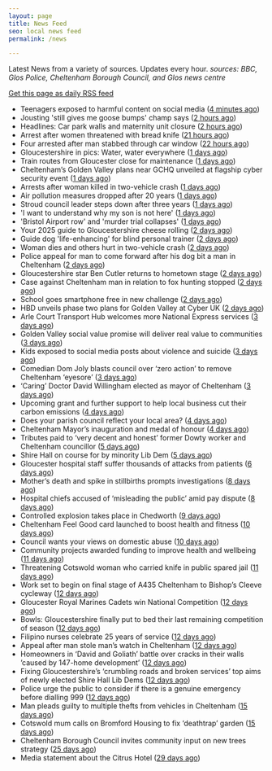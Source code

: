 ```yaml
---
layout: page
title: News Feed
seo: local news feed
permalink: /news

---
```


Latest News from a variety of sources. Updates every hour.
_sources: BBC, Glos Police, Cheltenham Borough Council, and Glos news centre_

[Get this page as daily RSS feed](/daily.rss)

<!-- news_marker starts -->
- Teenagers exposed to harmful content on social media ([4 minutes ago](https://www.bbc.com/news/videos/c1kvmv9w348o))
- Jousting 'still gives me goose bumps' champ says ([2 hours ago](https://www.bbc.com/news/articles/cm2yd1d3d7eo))
- Headlines: Car park walls and maternity unit closure ([2 hours ago](https://www.bbc.com/news/articles/c861wnwd753o))
- Arrest after women threatened with bread knife ([21 hours ago](https://www.bbc.com/news/articles/cvgdpnv8yp0o))
- Four arrested after man stabbed through car window ([22 hours ago](https://www.bbc.com/news/articles/cql2yerl45po))
- Gloucestershire in pics: Water, water everywhere ([1 days ago](https://www.bbc.com/news/articles/c8e6d4g6k88o))
- Train routes from Gloucester close for maintenance ([1 days ago](https://www.bbc.com/news/articles/c5y64j5nmv1o))
- Cheltenham’s Golden Valley plans near GCHQ unveiled at flagship cyber security event ([1 days ago](https://gloucesternewscentre.co.uk/cheltenhams-golden-valley-plans-near-gchq-unveiled-at-flagship-cyber-security-event/))
- Arrests after woman killed in two-vehicle crash ([1 days ago](https://www.bbc.com/news/articles/cz0dl0g9zxjo))
- Air pollution measures dropped after 20 years ([1 days ago](https://www.bbc.com/news/articles/c7v7d4091gro))
- Stroud council leader steps down after three years ([1 days ago](https://www.bbc.com/news/articles/c9dq58pzel5o))
- 'I want to understand why my son is not here' ([1 days ago](https://www.bbc.com/news/articles/c5yk7z7k4dyo))
- 'Bristol Airport row' and 'murder trial collapses' ([1 days ago](https://www.bbc.com/news/articles/c93lq257pd5o))
- Your 2025 guide to Gloucestershire cheese rolling ([2 days ago](https://www.bbc.com/news/articles/c230jj5m1yro))
- Guide dog 'life-enhancing' for blind personal trainer ([2 days ago](https://www.bbc.com/news/articles/cwy3j8evxg2o))
- Woman dies and others hurt in two-vehicle crash ([2 days ago](https://www.bbc.com/news/articles/cp3qjdll89jo))
- Police appeal for man to come forward after his dog bit a man in Cheltenham ([2 days ago](https://gloucesternewscentre.co.uk/police-appeal-for-man-to-come-forward-after-his-dog-bit-a-man-in-cheltenham/))
- Gloucestershire star Ben Cutler returns to hometown stage ([2 days ago](https://gloucesternewscentre.co.uk/gloucestershire-star-ben-cutler-returns-to-hometown-stage/))
- Case against Cheltenham man in relation to fox hunting stopped ([2 days ago](https://gloucesternewscentre.co.uk/case-against-cheltenham-man-in-relation-to-fox-hunting-stopped/))
- School goes smartphone free in new challenge ([2 days ago](https://www.bbc.com/news/articles/cwy388p033eo))
- HBD unveils phase two plans for Golden Valley at Cyber UK ([2 days ago](https://www.cheltenham.gov.uk/news/article/3012/hbd_unveils_phase_two_plans_for_golden_valley_at_cyber_uk))
- Arle Court Transport Hub welcomes more National Express services ([3 days ago](https://gloucesternewscentre.co.uk/arle-court-transport-hub-welcomes-more-national-express-services/))
- Golden Valley social value promise will deliver real value to communities ([3 days ago](https://www.cheltenham.gov.uk/news/article/3011/golden_valley_social_value_promise_will_deliver_real_value_to_communities))
- Kids exposed to social media posts about violence and suicide ([3 days ago](https://www.bbc.com/news/articles/c0r1gpr0ezwo))
- Comedian Dom Joly blasts council over ‘zero action’ to remove Cheltenham ‘eyesore’ ([3 days ago](https://gloucesternewscentre.co.uk/comedian-dom-joly-blasts-council-over-zero-action-to-remove-cheltenham-eyesore/))
- ‘Caring’ Doctor David Willingham elected as mayor of Cheltenham ([3 days ago](https://gloucesternewscentre.co.uk/caring-doctor-david-willingham-elected-as-mayor-of-cheltenham/))
- Upcoming grant and further support to help local business cut their carbon emissions ([4 days ago](https://www.cheltenham.gov.uk/news/article/3010/upcoming_grant_and_further_support_to_help_local_business_cut_their_carbon_emissions))
- Does your parish council reflect your local area? ([4 days ago](https://www.cheltenham.gov.uk/news/article/3009/does_your_parish_council_reflect_your_local_area))
- Cheltenham Mayor’s inauguration and medal of honour ([4 days ago](https://www.cheltenham.gov.uk/news/article/3008/cheltenham_mayors_inauguration_and_medal_of_honour))
- Tributes paid to ‘very decent and honest’ former Dowty worker and Cheltenham councillor ([5 days ago](https://gloucesternewscentre.co.uk/tributes-paid-to-very-decent-and-honest-former-dowty-worker-and-cheltenham-councillor/))
- Shire Hall on course for by minority Lib Dem ([5 days ago](https://gloucesternewscentre.co.uk/shire-hall-on-course-for-by-minority-lib-dem/))
- Gloucester hospital staff suffer thousands of attacks from patients ([6 days ago](https://gloucesternewscentre.co.uk/gloucester-hospital-staff-suffer-thousands-of-attacks-from-patients/))
- Mother’s death and spike in stillbirths prompts investigations ([8 days ago](https://gloucesternewscentre.co.uk/mothers-death-and-spike-in-stillbirths-prompts-investigations/))
- Hospital chiefs accused of ‘misleading the public’ amid pay dispute ([8 days ago](https://gloucesternewscentre.co.uk/hospital-chiefs-accused-of-misleading-the-public-amid-pay-dispute/))
- Controlled explosion takes place in Chedworth ([9 days ago](https://gloucesternewscentre.co.uk/controlled-explosion-takes-place-in-chedworth/))
- Cheltenham Feel Good card launched to boost health and fitness ([10 days ago](https://www.cheltenham.gov.uk/news/article/3007/cheltenham_feel_good_card_launched_to_boost_health_and_fitness))
- Council wants your views on domestic abuse ([10 days ago](https://gloucesternewscentre.co.uk/council-wants-your-views-on-domestic-abuse/))
- Community projects awarded funding to improve health and wellbeing ([11 days ago](https://www.cheltenham.gov.uk/news/article/3006/community_projects_awarded_funding_to_improve_health_and_wellbeing))
- Threatening Cotswold woman who carried knife in public spared jail ([11 days ago](https://gloucesternewscentre.co.uk/threatening-cotswold-woman-who-carried-knife-in-public-spared-jail/))
- Work set to begin on final stage of A435 Cheltenham to Bishop’s Cleeve cycleway ([12 days ago](https://gloucesternewscentre.co.uk/work-set-to-begin-on-final-stage-of-a435-cheltenham-to-bishops-cleeve-cycleway/))
- Gloucester Royal Marines Cadets win National Competition ([12 days ago](https://gloucesternewscentre.co.uk/gloucester-royal-marines-cadets-win-national-competition/))
- Bowls: Gloucestershire finally put to bed their last remaining competition of season ([12 days ago](https://gloucesternewscentre.co.uk/bowls-gloucestershire-finally-put-to-bed-their-last-remaining-competition-of-season/))
- Filipino nurses celebrate 25 years of service ([12 days ago](https://gloucesternewscentre.co.uk/filipino-nurses-celebrate-25-years-of-service/))
- Appeal after man stole man’s watch in Cheltenham ([12 days ago](https://gloucesternewscentre.co.uk/appeal-after-man-stole-mans-watch-in-cheltenham/))
- Homeowners in ‘David and Goliath’ battle over cracks in their walls ’caused by 147-home development’ ([12 days ago](https://gloucesternewscentre.co.uk/homeowners-in-david-and-goliath-battle-over-cracks-in-their-walls-caused-by-147-home-development/))
- Fixing Gloucestershire’s ‘crumbling roads and broken services’ top aims of newly elected Shire Hall Lib Dems ([12 days ago](https://gloucesternewscentre.co.uk/fixing-gloucestershires-crumbling-roads-and-broken-services-top-aims-of-newly-elected-shire-hall-lib-dems/))
- Police urge the public to consider if there is a genuine emergency before dialling 999 ([12 days ago](https://gloucesternewscentre.co.uk/police-urge-the-public-to-consider-if-there-is-a-genuine-emergency-before-dialling-999/))
- Man pleads guilty to multiple thefts from vehicles in Cheltenham ([15 days ago](https://gloucesternewscentre.co.uk/man-pleads-guilty-to-multiple-thefts-from-vehicles-in-cheltenham/))
- Cotswold mum calls on Bromford Housing to fix ‘deathtrap’ garden ([15 days ago](https://gloucesternewscentre.co.uk/cotswold-mum-calls-on-bromford-housing-to-fix-deathtrap-garden/))
- Cheltenham Borough Council invites community input on new trees strategy ([25 days ago](https://www.cheltenham.gov.uk/news/article/3005/cheltenham_borough_council_invites_community_input_on_new_trees_strategy))
- Media statement about the Citrus Hotel ([29 days ago](https://www.cheltenham.gov.uk/news/article/3004/media_statement_about_the_citrus_hotel))

<!-- news_marker ends -->
